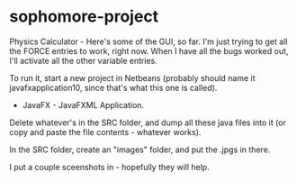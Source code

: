 # sophomore-project
Physics Calculator - 
Here's some of the GUI, so far. I'm just trying to get all the FORCE entries to work, right now. When I have all the bugs worked out, I'll activate all the other variable entries.

To run it, start a new project in Netbeans (probably should name it javafxapplication10, since that's what this one is called).
- JavaFX - JavaFXML Application.

Delete whatever's in the SRC folder, and dump all these java files into it
(or copy and paste the file contents - whatever works).

In the SRC folder, create an "images" folder, and put the .jpgs in there.

I put a couple sceenshots in - hopefully they will help.
